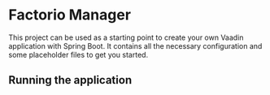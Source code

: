 # Factorio Manager

This project can be used as a starting point to create your own Vaadin application with Spring Boot.
It contains all the necessary configuration and some placeholder files to get you started.

## Running the application
